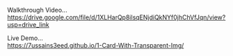 Walkthrough Video...<br>https://drive.google.com/file/d/1XLHarQp8ilsqENjdiQkNYf0jhChVfJqn/view?usp=drive_link

Live Demo...<br>https://7ussains3eed.github.io/1-Card-With-Transparent-Img/
